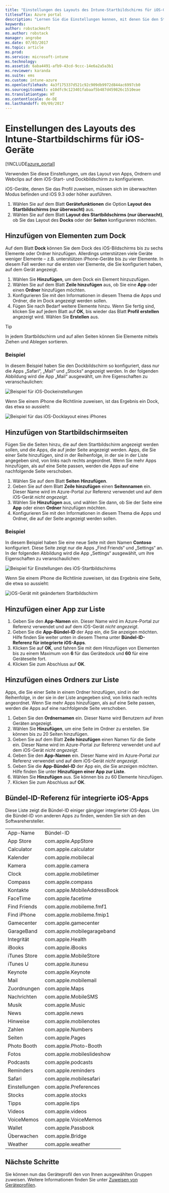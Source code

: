 ```yaml
---
title: "Einstellungen des Layouts des Intune-Startbildschirms für iOS-Geräte"
titlesuffix: Azure portal
description: "Lernen Sie die Einstellungen kennen, mit denen Sie den Start- und Dockbildschirm von iOS-Geräten anpassen können."
keywords: 
author: robstackmsft
ms.author: robstack
manager: angrobe
ms.date: 07/03/2017
ms.topic: article
ms.prod: 
ms.service: microsoft-intune
ms.technology: 
ms.assetid: 6aba4491-afb9-43cd-9ccc-14e6a2a5a3b1
ms.reviewer: karanda
ms.suite: ems
ms.custom: intune-azure
ms.openlocfilehash: 4a3f175337d521c92c909db9972d844ac6997cb0
ms.sourcegitcommit: e10dfc9c123401fabaaf5b487d459826c1510eae
ms.translationtype: HT
ms.contentlocale: de-DE
ms.lasthandoff: 09/09/2017
---
```

# <a name="intune-home-screen-layout-settings-for-ios-devices"></a>Einstellungen des Layouts des Intune-Startbildschirms für iOS-Geräte

[!INCLUDE[azure_portal](./includes/azure_portal.md)]

Verwenden Sie diese Einstellungen, um das Layout von Apps, Ordnern und Webclips auf dem iOS-Start- und Dockbildschirm zu konfigurieren.

iOS-Geräte, denen Sie das Profil zuweisen, müssen sich im überwachten Modus befinden und iOS 9.3 oder höher ausführen.

1. Wählen Sie auf dem Blatt **Gerätefunktionen** die Option **Layout des Startbildschirms (nur überwacht)** aus.
2. Wählen Sie auf dem Blatt **Layout des Startbildschirms (nur überwacht)**, ob Sie das Layout des **Docks** oder der **Seiten** konfigurieren möchten.

## <a name="add-items-to-the-dock"></a>Hinzufügen von Elementen zum Dock

Auf dem Blatt **Dock** können Sie dem Dock des iOS-Bildschirms bis zu sechs Elemente oder Ordner hinzufügen. Allerdings unterstützen viele Geräte weniger Elemente – z.B. unterstützen iPhone-Geräte bis zu vier Elemente. In diesem Fall werden nur die ersten vier Elemente, die Sie konfiguriert haben, auf dem Gerät angezeigt.

1. Wählen Sie **Hinzufügen**, um dem Dock ein Element hinzuzufügen.
2. Wählen Sie auf dem Blatt **Zeile hinzufügen** aus, ob Sie eine **App** oder einen **Ordner** hinzufügen möchten.
3. Konfigurieren Sie mit den Informationen in diesem Thema die Apps und Ordner, die im Dock angezeigt werden sollen.
4. Fügen Sie nach Bedarf weitere Elemente hinzu. Wenn Sie fertig sind, klicken Sie auf jedem Blatt auf **OK**, bis wieder das Blatt **Profil erstellen** angezeigt wird. Wählen Sie **Erstellen** aus.

>[!TIP]
> In jedem Startbildschirm und auf allen Seiten können Sie Elemente mittels Ziehen und Ablegen sortieren. 

### <a name="example"></a>Beispiel

In diesem Beispiel haben Sie den Dockbildschirm so konfiguriert, dass nur die Apps „Safari“, „Mail“ und „Stocks“ angezeigt werden. In der folgenden Abbildung wird die App „Mail“ ausgewählt, um ihre Eigenschaften zu veranschaulichen:

![Beispiel für iOS-Dockeinstellungen](http://i.imgur.com/FfFiUcP.png)

Wenn Sie einem iPhone die Richtlinie zuweisen, ist das Ergebnis ein Dock, das etwa so aussieht:

![Beispiel für das iOS-Docklayout eines iPhones](http://i.imgur.com/bAgCe8F.png)

## <a name="add-home-screen-pages"></a>Hinzufügen von Startbildschirmseiten

Fügen Sie die Seiten hinzu, die auf dem Startbildschirm angezeigt werden sollen, und die Apps, die auf jeder Seite angezeigt werden. Apps, die Sie einer Seite hinzufügen, sind in der Reihenfolge, in der sie in der Liste angegeben sind, von links nach rechts angeordnet. Wenn Sie mehr Apps hinzufügen, als auf eine Seite passen, werden die Apps auf eine nachfolgende Seite verschoben.


1. Wählen Sie auf dem Blatt **Seiten** **Hinzufügen**.
2. Geben Sie auf dem Blatt **Zeile hinzufügen** einen **Seitennamen** ein. Dieser Name wird im Azure-Portal zur Referenz verwendet und auf dem iOS-Gerät *nicht angezeigt*.
3. Wählen Sie **Hinzufügen** aus, und wählen Sie dann, ob Sie der Seite eine **App** oder einen **Ordner** hinzufügen möchten.
4. Konfigurieren Sie mit den Informationen in diesem Thema die Apps und Ordner, die auf der Seite angezeigt werden sollen.

### <a name="example"></a>Beispiel

In diesem Beispiel haben Sie eine neue Seite mit dem Namen **Contoso** konfiguriert. Diese Seite zeigt nur die Apps „Find Friends“ und „Settings“ an. In der folgenden Abbildung wird die App „Settings“ ausgewählt, um ihre Eigenschaften zu veranschaulichen:

![Beispiel für Einstellungen des iOS-Startbildschirms](http://i.imgur.com/Jc2OxyX.png)

Wenn Sie einem iPhone die Richtlinie zuweisen, ist das Ergebnis eine Seite, die etwa so aussieht:

![iOS-Gerät mit geändertem Startbildschirm](http://i.imgur.com/Bd37PHa.png)

## <a name="how-to-add-an-app-to-the-list"></a>Hinzufügen einer App zur Liste

1. Geben Sie den **App-Namen** ein. Dieser Name wird im Azure-Portal zur Referenz verwendet und auf dem iOS-Gerät *nicht angezeigt*.
2. Geben Sie die **App-Bündel-ID** der App ein, die Sie anzeigen möchten. Hilfe finden Sie weiter unten in diesem Thema unter **Bündel-ID-Referenz für integrierte iOS-Apps**.
3. Klicken Sie auf **OK**, und fahren Sie mit dem Hinzufügen von Elementen bis zu einem Maximum von **6** für das Gerätedock und **60** für eine Geräteseite fort.
4. Klicken Sie zum Abschluss auf **OK**.

## <a name="how-to-add-a-folder-to-the-list"></a>Hinzufügen eines Ordners zur Liste

Apps, die Sie einer Seite in einem Ordner hinzufügen, sind in der Reihenfolge, in der sie in der Liste angegeben sind, von links nach rechts angeordnet. Wenn Sie mehr Apps hinzufügen, als auf eine Seite passen, werden die Apps auf eine nachfolgende Seite verschoben.

1. Geben Sie den **Ordnernamen** ein. Dieser Name wird Benutzern auf ihren Geräten angezeigt.
2. Wählen Sie **Hinzufügen**, um eine Seite im Ordner zu erstellen. Sie können bis zu 20 Seiten hinzufügen.
3. Geben Sie auf dem Blatt **Zeile hinzufügen** einen Namen für die Seite ein. Dieser Name wird im Azure-Portal zur Referenz verwendet und auf dem iOS-Gerät *nicht angezeigt*.
3. Geben Sie den **App-Namen** ein. Dieser Name wird im Azure-Portal zur Referenz verwendet und auf dem iOS-Gerät *nicht angezeigt*.
2. Geben Sie die **App-Bündel-ID** der App ein, die Sie anzeigen möchten. Hilfe finden Sie unter **Hinzufügen einer App zur Liste**.
3. Wählen Sie **Hinzufügen** aus. Sie können bis zu 60 Elemente hinzufügen.
4. Klicken Sie zum Abschluss auf **OK**.


## <a name="bundle-id-reference-for-built-in-ios-apps"></a>Bündel-ID-Referenz für integrierte iOS-Apps

Diese Liste zeigt die Bündel-ID einiger gängiger integrierter iOS-Apps. Um die Bündel-ID von anderen Apps zu finden, wenden Sie sich an den Softwarehersteller. 

|||
|-|-|
|App-Name|Bündel-ID|
|App Store|com.apple.AppStore|
|Calculator|com.apple.calculator|
|Kalender|com.apple.mobilecal|
|Kamera|com.apple.camera|
|Clock|com.apple.mobiletimer|
|Compass|com.apple.compass|
|Kontakte|com.apple.MobileAddressBook|
|FaceTime|com.apple.facetime|
|Find Friends|com.apple.mobileme.fmf1|
|Find iPhone|com.apple.mobileme.fmip1|
|Gamecenter|com.apple.gamecenter|
|GarageBand|com.apple.mobilegarageband|
|Integrität|com.apple.Health|
|iBooks|com.apple.iBooks|
|iTunes Store|com.apple.MobileStore|
|iTunes U|com.apple.itunesu|
|Keynote|com.apple.Keynote|
|Mail|com.apple.mobilemail|
|Zuordnungen|com.apple.Maps|
|Nachrichten|com.apple.MobileSMS|
|Musik|com.apple.Music|
|News|com.apple.news|
|Hinweise|com.apple.mobilenotes|
|Zahlen|com.apple.Numbers|
|Seiten|com.apple.Pages|
|Photo Booth|com.apple.Photo-Booth|
|Fotos|com.apple.mobileslideshow|
|Podcasts|com.apple.podcasts|
|Reminders|com.apple.reminders|
|Safari|com.apple.mobilesafari|
|Einstellungen|com.apple.Preferences|
|Stocks|com.apple.stocks|
|Tipps|com.apple.tips|
|Videos|com.apple.videos|
|VoiceMemos|com.apple.VoiceMemos|
|Wallet|com.apple.Passbook|
|Überwachen|com.apple.Bridge|
|Weather|com.apple.weather|


## <a name="next-steps"></a>Nächste Schritte

Sie können nun das Geräteprofil den von Ihnen ausgewählten Gruppen zuweisen. Weitere Informationen finden Sie unter [Zuweisen von Geräteprofilen](device-profile-assign.md).